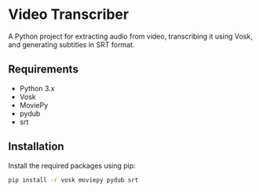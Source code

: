 # Video Transcriber

A Python project for extracting audio from video, transcribing it using Vosk, and generating subtitles in SRT format.

## Requirements

- Python 3.x
- Vosk
- MoviePy
- pydub
- srt

## Installation

Install the required packages using pip:

```bash
pip install -r vosk moviepy pydub srt
